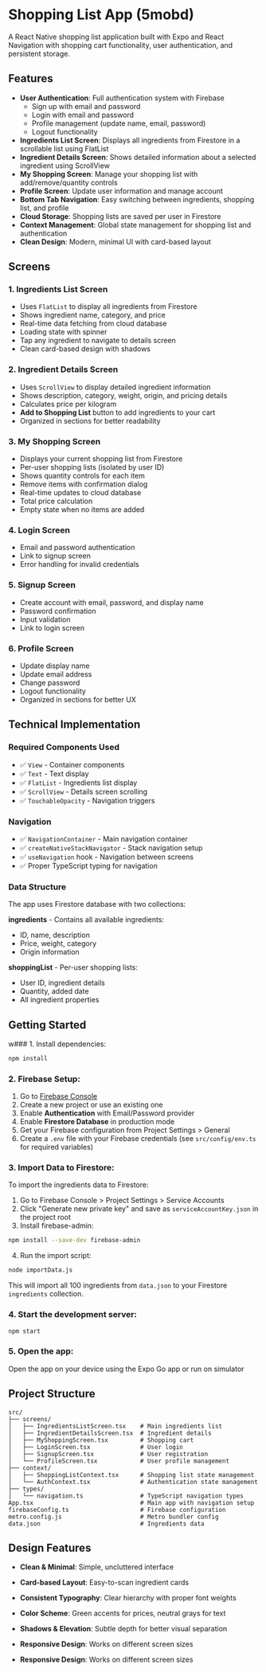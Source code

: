 # Shopping List App (5mobd)

A React Native shopping list application built with Expo and React Navigation with shopping cart functionality, user authentication, and persistent storage.

## Features

- **User Authentication**: Full authentication system with Firebase
  - Sign up with email and password
  - Login with email and password
  - Profile management (update name, email, password)
  - Logout functionality
- **Ingredients List Screen**: Displays all ingredients from Firestore in a scrollable list using FlatList
- **Ingredient Details Screen**: Shows detailed information about a selected ingredient using ScrollView
- **My Shopping Screen**: Manage your shopping list with add/remove/quantity controls
- **Profile Screen**: Update user information and manage account
- **Bottom Tab Navigation**: Easy switching between ingredients, shopping list, and profile
- **Cloud Storage**: Shopping lists are saved per user in Firestore
- **Context Management**: Global state management for shopping list and authentication
- **Clean Design**: Modern, minimal UI with card-based layout

## Screens

### 1. Ingredients List Screen

- Uses `FlatList` to display all ingredients from Firestore
- Shows ingredient name, category, and price
- Real-time data fetching from cloud database
- Loading state with spinner
- Tap any ingredient to navigate to details screen
- Clean card-based design with shadows

### 2. Ingredient Details Screen

- Uses `ScrollView` to display detailed ingredient information
- Shows description, category, weight, origin, and pricing details
- Calculates price per kilogram
- **Add to Shopping List** button to add ingredients to your cart
- Organized in sections for better readability

### 3. My Shopping Screen

- Displays your current shopping list from Firestore
- Per-user shopping lists (isolated by user ID)
- Shows quantity controls for each item
- Remove items with confirmation dialog
- Real-time updates to cloud database
- Total price calculation
- Empty state when no items are added

### 4. Login Screen

- Email and password authentication
- Link to signup screen
- Error handling for invalid credentials

### 5. Signup Screen

- Create account with email, password, and display name
- Password confirmation
- Input validation
- Link to login screen

### 6. Profile Screen

- Update display name
- Update email address
- Change password
- Logout functionality
- Organized in sections for better UX

## Technical Implementation

### Required Components Used

- ✅ `View` - Container components
- ✅ `Text` - Text display
- ✅ `FlatList` - Ingredients list display
- ✅ `ScrollView` - Details screen scrolling
- ✅ `TouchableOpacity` - Navigation triggers

### Navigation

- ✅ `NavigationContainer` - Main navigation container
- ✅ `createNativeStackNavigator` - Stack navigation setup
- ✅ `useNavigation` hook - Navigation between screens
- ✅ Proper TypeScript typing for navigation

### Data Structure

The app uses Firestore database with two collections:

**ingredients** - Contains all available ingredients:

- ID, name, description
- Price, weight, category
- Origin information

**shoppingList** - Per-user shopping lists:

- User ID, ingredient details
- Quantity, added date
- All ingredient properties

## Getting Started

w### 1. Install dependencies:

```bash
npm install
```

### 2. Firebase Setup:

1. Go to [Firebase Console](https://console.firebase.google.com/)
2. Create a new project or use an existing one
3. Enable **Authentication** with Email/Password provider
4. Enable **Firestore Database** in production mode
5. Get your Firebase configuration from Project Settings > General
6. Create a `.env` file with your Firebase credentials (see `src/config/env.ts` for required variables)

### 3. Import Data to Firestore:

To import the ingredients data to Firestore:

1. Go to Firebase Console > Project Settings > Service Accounts
2. Click "Generate new private key" and save as `serviceAccountKey.json` in the project root
3. Install firebase-admin:

```bash
npm install --save-dev firebase-admin
```

4. Run the import script:

```bash
node importData.js
```

This will import all 100 ingredients from `data.json` to your Firestore `ingredients` collection.

### 4. Start the development server:

```bash
npm start
```

### 5. Open the app:

Open the app on your device using the Expo Go app or run on simulator

## Project Structure

```
src/
├── screens/
│   ├── IngredientsListScreen.tsx    # Main ingredients list
│   ├── IngredientDetailsScreen.tsx  # Ingredient details
│   ├── MyShoppingScreen.tsx         # Shopping cart
│   ├── LoginScreen.tsx              # User login
│   ├── SignupScreen.tsx             # User registration
│   └── ProfileScreen.tsx            # User profile management
├── context/
│   ├── ShoppingListContext.tsx      # Shopping list state management
│   └── AuthContext.tsx              # Authentication state management
├── types/
│   └── navigation.ts                # TypeScript navigation types
App.tsx                              # Main app with navigation setup
firebaseConfig.ts                    # Firebase configuration
metro.config.js                      # Metro bundler config
data.json                            # Ingredients data
```

## Design Features

- **Clean & Minimal**: Simple, uncluttered interface
- **Card-based Layout**: Easy-to-scan ingredient cards
- **Consistent Typography**: Clear hierarchy with proper font weights
- **Color Scheme**: Green accents for prices, neutral grays for text
- **Shadows & Elevation**: Subtle depth for better visual separation
- **Responsive Design**: Works on different screen sizes

- **Responsive Design**: Works on different screen sizes
